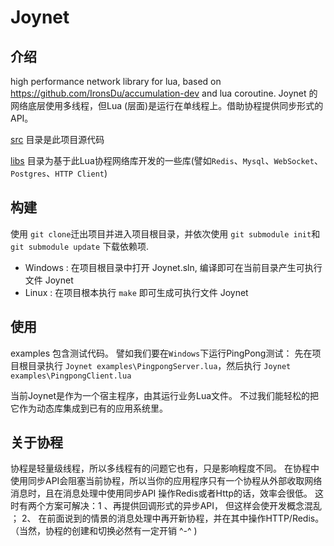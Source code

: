 # Joynet
## 介绍

high performance  network library for lua, based on https://github.com/IronsDu/accumulation-dev and lua coroutine.
Joynet 的网络底层使用多线程，但Lua (层面)是运行在单线程上。借助协程提供同步形式的API。

[src](https://github.com/IronsDu/Joynet/tree/master/src) 目录是此项目源代码

[libs](https://github.com/IronsDu/Joynet/tree/master/libs) 目录为基于此Lua协程网络库开发的一些库(譬如`Redis`、`Mysql`、`WebSocket`、`Postgres`、`HTTP Client`)

## 构建
使用 `git clone`迁出项目并进入项目根目录，并依次使用 `git submodule init`和`git submodule update` 下载依赖项.

* Windows : 在项目根目录中打开 Joynet.sln, 编译即可在当前目录产生可执行文件 Joynet
* Linux : 在项目根本执行 `make` 即可生成可执行文件 Joynet

## 使用
examples 包含测试代码。
譬如我们要在`Windows`下运行PingPong测试：
先在项目根目录执行  `Joynet examples\PingpongServer.lua`，然后执行 `Joynet examples\PingpongClient.lua`

当前Joynet是作为一个宿主程序，由其运行业务Lua文件。
不过我们能轻松的把它作为动态库集成到已有的应用系统里。

## 关于协程
协程是轻量级线程，所以多线程有的问题它也有，只是影响程度不同。
在协程中使用同步API会阻塞当前协程，所以当你的应用程序只有一个协程从外部收取网络消息时，且在消息处理中使用同步API
操作Redis或者Http的话，效率会很低。 这时有两个方案可解决：1 、再提供回调形式的异步API， 但这样会使开发概念混乱 ；
2、 在前面说到的情景的消息处理中再开新协程，并在其中操作HTTP/Redis。
（当然，协程的创建和切换必然有一定开销 ^-^ )
